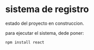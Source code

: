 <h1>sistema de registro</h1>

estado del proyecto en construccion.

para ejecutar el  sistema, dede poner:

````npm install react````
